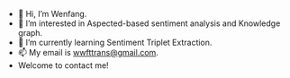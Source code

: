 - 👋 Hi, I’m Wenfang.
- 👀 I’m interested in Aspected-based sentiment analysis and Knowledge graph.
- 🌱 I’m currently learning Sentiment Triplet Extraction.
- 📫 My email is wwfttrans@gmail.com.
- Welcome to contact me!

<!---
wwf47/wwf47 is a ✨ special ✨ repository because its `README.md` (this file) appears on your GitHub profile.
You can click the Preview link to take a look at your changes.
--->

